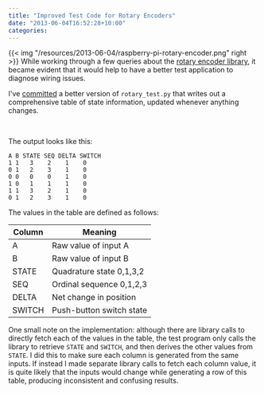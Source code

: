 ```yaml
---
title: "Improved Test Code for Rotary Encoders"
date: "2013-06-04T16:52:28+10:00"
categories:
---
```


{{< img "/resources/2013-06-04/raspberry-pi-rotary-encoder.png" right >}}
While working through a few queries about the [rotary encoder library](/gaugette/2013/01/14/rotary-encoder-library-for-the-raspberry-pi/),
it became evident that it would help to have a better test application to diagnose wiring issues.

I've [committed](https://github.com/guyc/py-gaugette/blob/19bf43f29fcc02d8865a7a2078447b2772a2af85/samples/rotary_test.py)
a better version of ```rotary_test.py``` that writes out a
comprehensive table of state information, updated whenever anything changes.

<br clear="both"/><!--more-->

The output looks like this:

```
A B STATE SEQ DELTA SWITCH
1 1   3    2    1    0
0 1   2    3    1    0
0 0   0    0    1    0
1 0   1    1    1    0
1 1   3    2    1    0
0 1   2    3    1    0
```

The values in the table are defined as follows:

 Column | Meaning                  
--------|--------------------------
   A    | Raw value of input A     
   B    | Raw value of input B     
 STATE  | Quadrature state 0,1,3,2
  SEQ   | Ordinal sequence 0,1,2,3
 DELTA  | Net change in position   
 SWITCH | Push-button switch state

One small note on the implementation: although there are library calls to directly
fetch each of the values in the table, the test program only calls the library to
retrieve ``STATE`` and ``SWITCH``, and then derives the other values from ``STATE``.  I did this to
make sure each column is generated from the same inputs.  If instead I made separate library calls
to fetch each column value, it is quite likely that the inputs would change while generating a row of this table,
producing inconsistent and confusing results.
